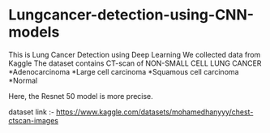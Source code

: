 # Lungcancer-detection-using-CNN-models
This is Lung Cancer Detection using Deep Learning 
We collected data from Kaggle The dataset contains  CT-scan of 
NON-SMALL CELL LUNG CANCER
*Adenocarcinoma
*Large cell carcinoma
*Squamous cell carcinoma
*Normal

Here, the Resnet 50 model is more precise.

dataset link :- https://www.kaggle.com/datasets/mohamedhanyyy/chest-ctscan-images
